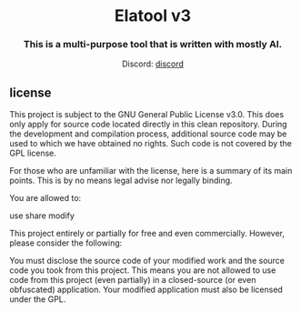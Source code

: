 <div align="center">
<h1>Elatool v3</h1>
<h3>This is a multi-purpose tool that is written with mostly AI.</h3>
Discord: <a href="https://discord.com/invite/Dp7wdwMRHy">discord</a><br>
</div>




## license

This project is subject to the GNU General Public License v3.0. This does only apply for source code located directly in this clean repository. During the development and compilation process, additional source code may be used to which we have obtained no rights. Such code is not covered by the GPL license.

For those who are unfamiliar with the license, here is a summary of its main points. This is by no means legal advise nor legally binding.

You are allowed to:

use
share
modify

This project entirely or partially for free and even commercially. However, please consider the following:

You must disclose the source code of your modified work and the source code you took from this project. This means you are not allowed to use code from this project (even partially) in a closed-source (or even obfuscated) application.
Your modified application must also be licensed under the GPL.
